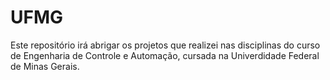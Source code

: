 # UFMG
Este repositório irá abrigar os projetos que realizei nas disciplinas do curso de Engenharia de Controle e Automação, cursada na Univerdidade Federal de Minas Gerais.


